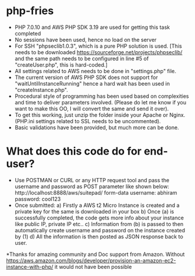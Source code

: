 # php-fries

* PHP 7.0.10 and AWS PHP SDK 3.19 are used for getting this task completed
* No sessions have been used, hence no load on the server
* For SSH "phpseclib1.0.3", which is a pure PHP solution is used. [This needs to be downloaded https://sourceforge.net/projects/phpseclib/ and the same path needs to be configured in line #5 of "createUser.php", this is hard-coded.]
* All settings related to AWS needs to be done in "settings.php" file.
* The current version of AWS PHP SDK does not support for "waitUntilInstanceRunning" hence a hard wait has been used in "createInstance.php".
* Procedural style of programming has been used based on complexities and time to deliver parameters involved. (Please do let me know if you want to make this OO, I will convert the same and send it over).
* To get this working, just unzip the folder inside your Apache or Nginx. (PHP.ini settings related to SSL needs to be uncommented).
* Basic validations have been provided, but much more can be done.

# What does this code do for end-user?

* Use POSTMAN or CURL or any HTTP request tool and pass the username and password as POST parameter like shown below:
        http://localhost:8888/aws/suitepad/
        form-data
          username: abhiram
          password: cool123
* Once submitted:
    a) Firstly a AWS t2 Micro Instance is created and a private key for the same is downloaded in your box
    b) Once (a) is successfully completed, the code gets more info about your instance like public IP, private IP etc..
    c) Information from (b) is passed to then automatically create username and password on the instance created by (1)
    d) All the information is then posted as JSON response back to user.

*Thanks for amazing community and Doc support from Amazon. Without https://aws.amazon.com/blogs/developer/provision-an-amazon-ec2-instance-with-php/ it would not have been possible
